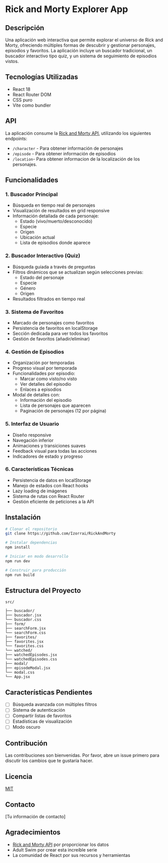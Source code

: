 # Rick and Morty Explorer App

## Descripción
Una aplicación web interactiva que permite explorar el universo de Rick and Morty, ofreciendo múltiples formas de descubrir y gestionar personajes, episodios y favoritos. La aplicación incluye un buscador tradicional, un buscador interactivo tipo quiz, y un sistema de seguimiento de episodios vistos.

## Tecnologías Utilizadas
- React 18
- React Router DOM
- CSS puro
- Vite como bundler

## API
La aplicación consume la [Rick and Morty API](https://rickandmortyapi.com/), utilizando los siguientes endpoints:
- `/character` - Para obtener información de personajes
- `/episode` - Para obtener información de episodios
- `/location`- Para obtener informacion de la localización de los personajes.

## Funcionalidades

### 1. Buscador Principal
- Búsqueda en tiempo real de personajes
- Visualización de resultados en grid responsive
- Información detallada de cada personaje:
  - Estado (vivo/muerto/desconocido)
  - Especie
  - Origen
  - Ubicación actual
  - Lista de episodios donde aparece

### 2. Buscador Interactivo (Quiz)
- Búsqueda guiada a través de preguntas
- Filtros dinámicos que se actualizan según selecciones previas:
  - Estado del personaje
  - Especie
  - Género
  - Origen
- Resultados filtrados en tiempo real

### 3. Sistema de Favoritos
- Marcado de personajes como favoritos
- Persistencia de favoritos en localStorage
- Sección dedicada para ver todos los favoritos
- Gestión de favoritos (añadir/eliminar)

### 4. Gestión de Episodios
- Organización por temporadas
- Progreso visual por temporada
- Funcionalidades por episodio:
  - Marcar como visto/no visto
  - Ver detalles del episodio
  - Enlaces a episodios
- Modal de detalles con:
  - Información del episodio
  - Lista de personajes que aparecen
  - Paginación de personajes (12 por página)

### 5. Interfaz de Usuario
- Diseño responsive
- Navegación inferior
- Animaciones y transiciones suaves
- Feedback visual para todas las acciones
- Indicadores de estado y progreso

### 6. Características Técnicas
- Persistencia de datos en localStorage
- Manejo de estados con React hooks
- Lazy loading de imágenes
- Sistema de rutas con React Router
- Gestión eficiente de peticiones a la API

## Instalación

```bash
# Clonar el repositorio
git clone https://github.com/Izorrai/RickAndMorty

# Instalar dependencias
npm install

# Iniciar en modo desarrollo
npm run dev

# Construir para producción
npm run build
```

## Estructura del Proyecto
```
src/

├── buscador/
├── buscador.jsx
└── buscador.css
├── form/
├── searchForm.jsx
└── searchForm.css
├── favorites/
├── favorites.jsx
└── favorites.css
└── watched/
├── watchedEpisodes.jsx
└── watchedEpisodes.css
├── modal/
├── episodeModal.jsx
└── modal.css
└── App.jsx
```

## Características Pendientes
- [ ] Búsqueda avanzada con múltiples filtros
- [ ] Sistema de autenticación
- [ ] Compartir listas de favoritos
- [ ] Estadísticas de visualización
- [ ] Modo oscuro

## Contribución
Las contribuciones son bienvenidas. Por favor, abre un issue primero para discutir los cambios que te gustaría hacer.

## Licencia
[MIT](https://choosealicense.com/licenses/mit/)

## Contacto
[Tu información de contacto]

## Agradecimientos
- [Rick and Morty API](https://rickandmortyapi.com/) por proporcionar los datos
- Adult Swim por crear esta increíble serie
- La comunidad de React por sus recursos y herramientas
